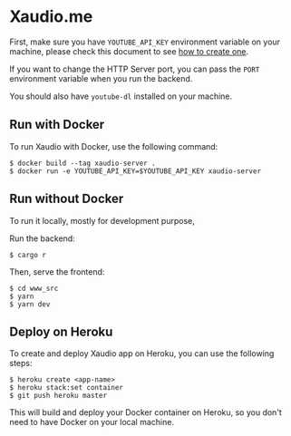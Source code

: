 # Xaudio.me

First, make sure you have `YOUTUBE_API_KEY` environment variable on your machine, please check this document to see [how to create one](https://developers.google.com/youtube/registering_an_application).

If you want to change the HTTP Server port, you can pass the `PORT` environment variable when you run the backend.

You should also have `youtube-dl` installed on your machine.

## Run with Docker

To run Xaudio with Docker, use the following command:

```
$ docker build --tag xaudio-server .
$ docker run -e YOUTUBE_API_KEY=$YOUTUBE_API_KEY xaudio-server
```

## Run without Docker

To run it locally, mostly for development purpose,

Run the backend:

```
$ cargo r
```

Then, serve the frontend:

```
$ cd www_src
$ yarn
$ yarn dev
```

## Deploy on Heroku

To create and deploy Xaudio app on Heroku, you can use the following steps:

```
$ heroku create <app-name>
$ heroku stack:set container
$ git push heroku master
```

This will build and deploy your Docker container on Heroku, so you don't need to have Docker on your local machine.
